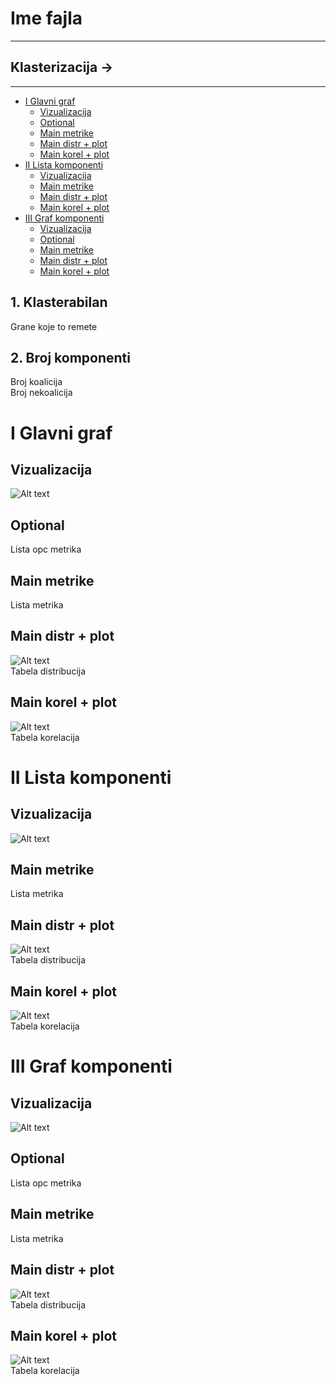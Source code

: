 # Ime fajla
------------
## Klasterizacija -> 
------------
- [I Glavni graf](#i-glavni-graf)
  - [Vizualizacija](#vizualizacija)
  - [Optional](#optional)
  - [Main metrike](#main-metrike)
  - [Main distr + plot](#main-distr--plot)
  - [Main korel + plot](#main-korel--plot)
- [II Lista komponenti](#ii-lista-komponenti)
  - [Vizualizacija](#vizualizacija-1)
  - [Main metrike](#main-metrike-1)
  - [Main distr + plot](#main-distr--plot-1)
  - [Main korel + plot](#main-korel--plot-1)
- [III Graf komponenti](#iii-graf-komponenti)
  - [Vizualizacija](#vizualizacija-2)
  - [Optional](#optional-1)
  - [Main metrike](#main-metrike-2)
  - [Main distr + plot](#main-distr--plot-2)
  - [Main korel + plot](#main-korel--plot-2)
## 1. Klasterabilan
   Grane koje to remete  
## 2. Broj komponenti
   Broj koalicija  
   Broj nekoalicija  
  
# I Glavni graf
   ## Vizualizacija
   ![Alt text]("/ImeFajla/GlavniGraf/Graf.png")

   ## Optional
   Lista opc metrika

   ## Main metrike
   Lista metrika

   ## Main distr + plot
   ![Alt text]("/ImeFajla/GlavniGraf/ImeMetrike_Distr.png")  
   Tabela distribucija

   ## Main korel + plot
   ![Alt text]("/ImeFajla/GlavniGraf/ImeMetrike_ImeMetrike2.png")  
   Tabela korelacija

# II Lista komponenti
   ## Vizualizacija
   ![Alt text]("/ImeFajla/GlavniGraf/Graf.png")

   ## Main metrike
   Lista metrika

   ## Main distr + plot
   ![Alt text]("/ImeFajla/GlavniGraf/ImeMetrike_Distr.png")  
   Tabela distribucija

   ## Main korel + plot
   ![Alt text]("/ImeFajla/GlavniGraf/ImeMetrike_ImeMetrike2.png")  
   Tabela korelacija


# III Graf komponenti
   ## Vizualizacija
   ![Alt text]("/ImeFajla/GlavniGraf/Graf.png")  

   ## Optional
   Lista opc metrika

   ## Main metrike
   Lista metrika

   ## Main distr + plot
   ![Alt text]("/ImeFajla/GlavniGraf/ImeMetrike_Distr.png")  
   Tabela distribucija
   
   ## Main korel + plot
   ![Alt text]("/ImeFajla/GlavniGraf/ImeMetrike_ImeMetrike2.png")  
   Tabela korelacija
